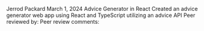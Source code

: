 Jerrod Packard
March 1, 2024
Advice Generator in React
Created an advice generator web app using React and TypeScript utilizing an advice API
Peer reviewed by: 
Peer review comments: 